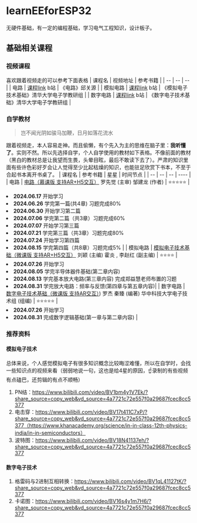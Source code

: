 # learnEEforESP32
无硬件基础，有一定的编程基础，学习电气工程知识，设计板子。

## 基础相关课程

### 视频课程
喜欢跟着视频走的可以参考下面表格
| 课程名 | 视频地址 | 参考书籍 |
| -- | -- | -- |
| 电路 | [课程link](https://www.bilibili.com/video/BV1zr4y1P7na/) b站 | 《电路》邱关源 |
| 模拟电路 | [课程link](https://www.bilibili.com/video/BV1Gt411b7Zq/) b站 | 《模拟电子技术基础》清华大学电子学教研组 |
| 数字电路 | [课程link](https://www.bilibili.com/video/BV18p411Z7ce/) b站 | 《数字电子技术基础》清华大学电子学教研组 |

### 自学教材

> 岂不闻光阴如骏马加鞭，日月如落花流水

跟着视频走，本人容易走神。而且偷懒，有个先入为主的思维在脑子里：**我听懂了**。实则不然。所以先选择自学，个人自学使用的教材如下表格。不像前面的教材（黑白的教材总是让我望而生畏，头晕目眩，最后不敢读下去了）。严肃的知识里面有些许色彩好歹会让人觉得至少比起枯燥的知识，也能驻足欣赏下书本，不至于合起书本离开书桌了。
| 课程名 | 参考书籍 | 星星 | 时间节点 |
| -- | -- | -- |  ---- |
| 电路  | [电路（慕课版 支持AR+H5交互）](https://www.ryjiaoyu.com/book/details/43893)  罗先觉 (主审) 邹建龙 (作者) | ⭐⭐⭐⭐⭐ |  <li>**2024.06.17** 开始学习  <li>**2024.06.26** 学完第一篇(共4章) 习题完成80% <li> **2024.06.30** 开始学习第二篇 <li> **2024.07.06** 学完第二篇（共3章）习题完成60%  <li> **2024.07.07** 开始学习第三篇 <li> **2024.07.21** 学完第三篇（共3章）习题完成80%  <li> **2024.07.24** 开始学习第四篇  <li> **2024.08.15** 学完第四篇（共8章）习题完成5% |
| 模拟电路 | [模拟电子技术基础（微课版 支持AR+H5交互）](https://www.ryjiaoyu.com/book/details/45660) 刘颖 (主编) 霍炎 , 李赵红 (副主编)  | ⭐⭐⭐⭐ | <li> **2024.07.26** 开始学习 <li> **2024.08.05** 学完半导体器件基础(第二章内容) <li> **2024.08.13** 学完基本放大电路(第三章内容) 完成郑益慧老师布置的习题<li> **2024.08.31** 学完放大电路：频率与反馈(第四章与第五章内容)|
| 数字电路 | [数字电子技术基础（微课版 支持AR交互）](https://www.ryjiaoyu.com/book/details/46077)) 罗杰 秦臻 (编著) 华中科技大学电子技术组 (组编) | ⭐⭐⭐⭐⭐ | <li> **2024.07.26** 开始学习 <li> **2024.08.31** 完成数字逻辑基础(第一章与第二章内容) |

### 推荐资料

#### 模拟电子技术
总体来说，个人感觉模拟电子有很多知识概念比较晦涩难懂，所以在自学时，会找一些知识点的视频来看（弱弱地说一句，这也是给4星的原因，☝️录制的有些视频有点磕巴，还剪辑的有点不顺畅）
1. PN结：https://www.bilibili.com/video/BV1bm4y1V7Ek/?share_source=copy_web&vd_source=4a7721c72e557f0a29687fcec8cc5377
2. 电击穿：https://www.bilibili.com/video/BV17t411C7xP/?share_source=copy_web&vd_source=4a7721c72e557f0a29687fcec8cc5377（https://www.khanacademy.org/science/in-in-class-12th-physics-india/in-in-semiconductors）
3. 波特图：https://www.bilibili.com/video/BV18N41137eh/?share_source=copy_web&vd_source=4a7721c72e557f0a29687fcec8cc5377

#### 数字电子技术

1. 格雷码与2进制互相转换：https://www.bilibili.com/video/BV1qL41127tK/?share_source=copy_web&vd_source=4a7721c72e557f0a29687fcec8cc5377
2. 卡诺图：https://www.bilibili.com/video/BV16s4y1m7H6/?share_source=copy_web&vd_source=4a7721c72e557f0a29687fcec8cc5377

